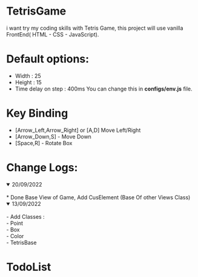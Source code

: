 # TetrisGame

i want try my coding skills with Tetris Game, this project will use vanilla FrontEnd( HTML - CSS - JavaScript).

# Default options:

- Width : 25
- Height : 15
- Time delay on step : 400ms You can change this in <b>configs/env.js</b> file.

# Key Binding

- [Arrow_Left,Arrow_Right] or [A,D] Move Left/Right
- [Arrow_Down,S] - Move Down
- [Space,R] - Rotate Box

# Change Logs:

<details open>
<summary>20/09/2022</summary>
<br>
* Done Base View of Game, Add CusElement (Base Of other Views Class)
</details>
<details open>
<summary>13/09/2022</summary>
<br>
- Add Classes :</br>
    - Point</br>
    - Box</br>
    - Color</br>
    - TetrisBase</br>
</details>

# TodoList
